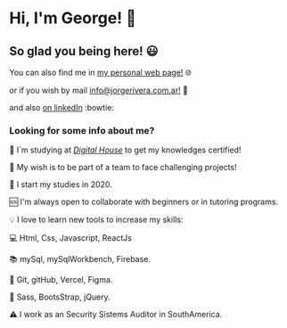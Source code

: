 # Hi, I'm George! :wave:

## So glad you being here!  :smiley:


You can also find me in [my personal web page!](https://www.jorgerivera.com.ar) :globe_with_meridians:

or if you wish by mail [info@jorgerivera.com.ar!](mailto:info@jorgerivera.com.ar) :email:

and also [on linkedIn](https://www.linkedin.com/in/jorge-rivera-frontend/) :bowtie:


### Looking for some info about me?

:muscle: I´m studying at *[Digital House](https://www.digitalhouse.com/ar/productos/programacion/certified-tech-developer)* to get my knowledges certified! 

:confetti_ball: My wish is to be part of a team to face challenging projects!

:baby: I start my studies in 2020. 

:sos: I'm always open to collaborate with beginners or in tutoring programs.

:bulb: I love to learn new tools to increase my skills: 

:computer: Html, Css, Javascript, ReactJs

:books: mySql, mySqlWorkbench, Firebase.

:wrench: Git, gitHub, Vercel, Figma.

:art: Sass, BootsStrap, jQuery.

:warning: I work as an Security Sistems Auditor in SouthAmerica.


